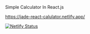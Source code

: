 Simple Calculator In React.js

https://jade-react-calulator.netlify.app/

[![Netlify Status](https://api.netlify.com/api/v1/badges/92832c8a-2af4-46da-b7c7-9916e05e379d/deploy-status)](https://app.netlify.com/sites/jade-react-calulator/deploys)
